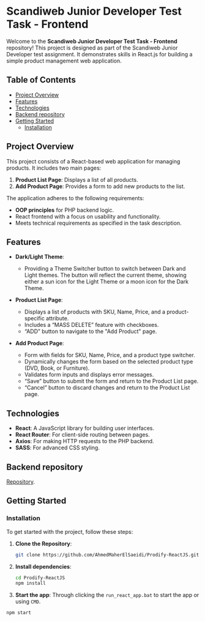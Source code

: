 # Scandiweb Junior Developer Test Task - Frontend

Welcome to the **Scandiweb Junior Developer Test Task - Frontend** repository! This project is designed as part of the Scandiweb Junior Developer test assignment. It demonstrates skills in React.js for building a simple product management web application.

## Table of Contents

- [Project Overview](#project-overview)
- [Features](#features)
- [Technologies](#technologies)
- [Backend repository](#backend-repository)
- [Getting Started](#getting-started)
  - [Installation](#installation)

## Project Overview

This project consists of a React-based web application for managing products. It includes two main pages:

1. **Product List Page**: Displays a list of all products.
2. **Add Product Page**: Provides a form to add new products to the list.

The application adheres to the following requirements:

- **OOP principles** for PHP backend logic.
- React frontend with a focus on usability and functionality.
- Meets technical requirements as specified in the task description.

## Features

- **Dark/Light Theme**:
  - Providing a Theme Switcher button to switch between Dark and Light themes. The button will reflect the current theme, showing either a sun icon for the Light Theme or a moon icon for the Dark Theme.
  
- **Product List Page**:
  - Displays a list of products with SKU, Name, Price, and a product-specific attribute.
  - Includes a “MASS DELETE” feature with checkboxes.
  - “ADD” button to navigate to the "Add Product" page.

- **Add Product Page**:
  - Form with fields for SKU, Name, Price, and a product type switcher.
  - Dynamically changes the form based on the selected product type (DVD, Book, or Furniture).
  - Validates form inputs and displays error messages.
  - “Save” button to submit the form and return to the Product List page.
  - “Cancel” button to discard changes and return to the Product List page.

## Technologies

- **React**: A JavaScript library for building user interfaces.
- **React Router**: For client-side routing between pages.
- **Axios**: For making HTTP requests to the PHP backend.
- **SASS**: For advanced CSS styling.

## Backend repository 
[Repository](https://github.com/AhmedMaherElSaeidi/Prodify-PHP).

## Getting Started

### Installation

To get started with the project, follow these steps:

1. **Clone the Repository**:

   ```bash
   git clone https://github.com/AhmedMaherElSaeidi/Prodify-ReactJS.git

2. **Install dependencies**:

   ```bash
   cd Prodify-ReactJS
   npm install

  3. **Start the app**: Through clicking the `run_react_app.bat` to start the app or using `CMD`.

   ```bash
   npm start
